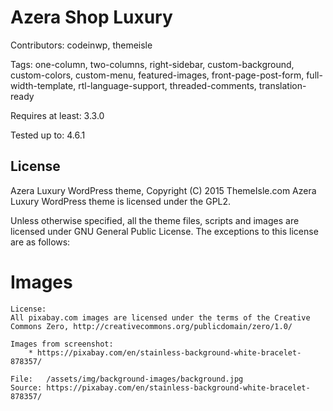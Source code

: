 # Azera Shop Luxury

Contributors: codeinwp, themeisle

Tags: one-column, two-columns, right-sidebar, custom-background, custom-colors, custom-menu, featured-images, front-page-post-form, full-width-template, rtl-language-support, threaded-comments, translation-ready

Requires at least:	3.3.0

Tested up to:		4.6.1

## License #

Azera Luxury WordPress theme, Copyright (C) 2015 ThemeIsle.com
Azera Luxury WordPress theme is licensed under the GPL2.

Unless otherwise specified, all the theme files, scripts and images are licensed under GNU General Public License.
The exceptions to this license are as follows:

# Images

    License:
    All pixabay.com images are licensed under the terms of the Creative Commons Zero, http://creativecommons.org/publicdomain/zero/1.0/

    Images from screenshot:
        * https://pixabay.com/en/stainless-background-white-bracelet-878357/

    File:   /assets/img/background-images/background.jpg
    Source: https://pixabay.com/en/stainless-background-white-bracelet-878357/

